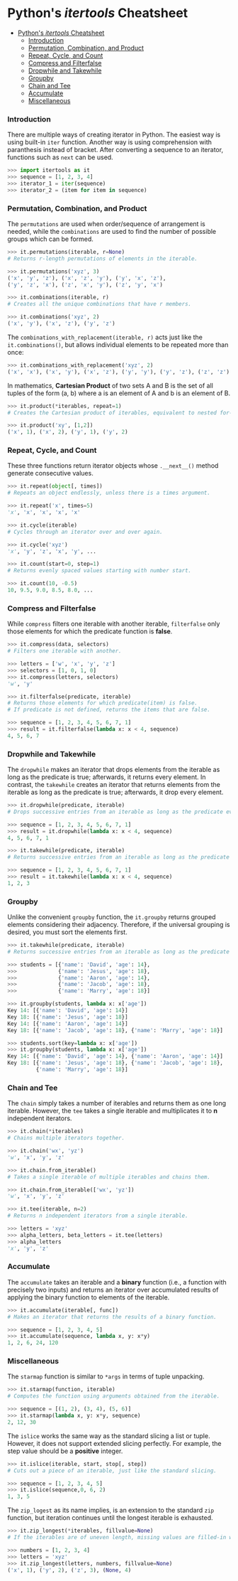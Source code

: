 # Python's *itertools* Cheatsheet

- [Python's *itertools* Cheatsheet](#pythons-itertools-cheatsheet)
    - [Introduction](#introduction)
    - [Permutation, Combination, and Product](#permutation-combination-and-product)
    - [Repeat, Cycle, and Count](#repeat-cycle-and-count)
    - [Compress and Filterfalse](#compress-and-filterfalse)
    - [Dropwhile and Takewhile](#dropwhile-and-takewhile)
    - [Groupby](#groupby)
    - [Chain and Tee](#chain-and-tee)
    - [Accumulate](#accumulate)
    - [Miscellaneous](#miscellaneous)

### Introduction
There are multiple ways of creating iterator in Python. The easiest way is using built-in `iter` function. Another way is using comprehension with paranthesis instead of bracket. After converting a sequence to an iterator, functions such as `next` can be used.

```Python
>>> import itertools as it
>>> sequence = [1, 2, 3, 4]
>>> iterator_1 = iter(sequence)
>>> iterator_2 = (item for item in sequence)
```

### Permutation, Combination, and Product
The `permutations` are used when order/sequence of arrangement is needed, while the `combinations` are used to find the number of possible groups which can be formed.

```Python
>>> it.permutations(iterable, r=None)
# Returns r-length permutations of elements in the iterable.

>>> it.permutations('xyz', 3)
('x', 'y', 'z'), ('x', 'z', 'y'), ('y', 'x', 'z'),
('y', 'z', 'x'), ('z', 'x', 'y'), ('z', 'y', 'x')
```

```Python
>>> it.combinations(iterable, r)
# Creates all the unique combinations that have r members.

>>> it.combinations('xyz', 2)
('x', 'y'), ('x', 'z'), ('y', 'z')
```

The `combinations_with_replacement(iterable, r)` acts just like the `it.combinations()`, but allows individual elements to be repeated more than once:

```Python
>>> it.combinations_with_replacement('xyz', 2)
('x', 'x'), ('x', 'y'), ('x', 'z'), ('y', 'y'), ('y', 'z'), ('z', 'z')
```

In mathematics, **Cartesian Product** of two sets A and B is the set of all tuples of the form (a, b) where a is an element of A and b is an element of B. 

```Python
>>> it.product(*iterables, repeat=1)
# Creates the Cartesian product of iterables, equivalent to nested for-loops.

>>> it.product('xy', [1,2])
('x', 1), ('x', 2), ('y', 1), ('y', 2)
```

### Repeat, Cycle, and Count
These three functions return iterator objects whose `.__next__()` method generate consecutive values.

```Python
>>> it.repeat(object[, times])
# Repeats an object endlessly, unless there is a times argument.

>>> it.repeat('x', times=5)
'x', 'x', 'x', 'x', 'x'
```

```Python
>>> it.cycle(iterable)
# Cycles through an iterator over and over again.

>>> it.cycle('xyz')
'x', 'y', 'z', 'x', 'y', ...
```

```Python
>>> it.count(start=0, step=1)
# Returns evenly spaced values starting with number start.

>>> it.count(10, -0.5)
10, 9.5, 9.0, 8.5, 8.0, ...
```

### Compress and Filterfalse
While `compress` filters one iterable with another iterable, `filterfalse` only those elements for which the predicate function is **false**.

```Python
>>> it.compress(data, selectors)
# Filters one iterable with another.

>>> letters = ['w', 'x', 'y', 'z']
>>> selectors = [1, 0, 1, 0]
>>> it.compress(letters, selectors)
'w', 'y'
```

```Python
>>> it.filterfalse(predicate, iterable)
# Returns those elements for which predicate(item) is false.
# If predicate is not defined, returns the items that are false.

>>> sequence = [1, 2, 3, 4, 5, 6, 7, 1]
>>> result = it.filterfalse(lambda x: x < 4, sequence)
4, 5, 6, 7
```

### Dropwhile and Takewhile
The `dropwhile` makes an iterator that drops elements from the iterable as long as the predicate is true; afterwards, it returns every element. In contrast, the `takewhile` creates an iterator that returns elements from the iterable as long as the predicate is true; afterwards, it drop every element.

```Python
>>> it.dropwhile(predicate, iterable)
# Drops successive entries from an iterable as long as the predicate evaluates to true.

>>> sequence = [1, 2, 3, 4, 5, 6, 7, 1]
>>> result = it.dropwhile(lambda x: x < 4, sequence)
4, 5, 6, 7, 1
```

```Python
>>> it.takewhile(predicate, iterable)
# Returns successive entries from an iterable as long as the predicate evaluates to true.

>>> sequence = [1, 2, 3, 4, 5, 6, 7, 1]
>>> result = it.takewhile(lambda x: x < 4, sequence)
1, 2, 3
```

### Groupby
Unlike the convenient `groupby` function, the `it.groupby` returns grouped elements considering their adjacency. Therefore, if the universal grouping is desired, you must sort the elements first.

```Python
>>> it.takewhile(predicate, iterable)
# Returns successive entries from an iterable as long as the predicate evaluates to true.

>>> students = [{'name': 'David', 'age': 14},
>>>             {'name': 'Jesus', 'age': 18},
>>>             {'name': 'Aaron', 'age': 14},
>>>             {'name': 'Jacob', 'age': 18},
>>>             {'name': 'Marry', 'age': 18}]

>>> it.groupby(students, lambda x: x['age'])
Key 14: [{'name': 'David', 'age': 14}]
Key 18: [{'name': 'Jesus', 'age': 18}]
Key 14: [{'name': 'Aaron', 'age': 14}]
Key 18: [{'name': 'Jacob', 'age': 18}, {'name': 'Marry', 'age': 18}]

>>> students.sort(key=lambda x: x['age'])
>>> it.groupby(students, lambda x: x['age'])
Key 14: [{'name': 'David', 'age': 14}, {'name': 'Aaron', 'age': 14}]
Key 18: [{'name': 'Jesus', 'age': 18}, {'name': 'Jacob', 'age': 18},
         {'name': 'Marry', 'age': 18}]
```

### Chain and Tee 
The `chain` simply takes a number of iterables and returns them as one long iterable. However, the `tee` takes a single iterable and multiplicates it to **n** independent iterators.

```Python
>>> it.chain(*iterables)
# Chains multiple iterators together.

>>> it.chain('wx', 'yz')
'w', 'x', 'y', 'z'

>>> it.chain.from_iterable()
# Takes a single iterable of multiple iterables and chains them.

>>> it.chain.from_iterable(['wx', 'yz'])
'w', 'x', 'y', 'z'
```

```Python
>>> it.tee(iterable, n=2)
# Returns n independent iterators from a single iterable.

>>> letters = 'xyz'
>>> alpha_letters, beta_letters = it.tee(letters)
>>> alpha_letters
'x', 'y', 'z'
```

### Accumulate
The `accumulate` takes an iterable and a **binary** function (i.e., a function with precisely two inputs) and returns an iterator over accumulated results of applying the binary function to elements of the iterable.

```Python
>>> it.accumulate(iterable[, func])
# Makes an iterator that returns the results of a binary function.

>>> sequence = [1, 2, 3, 4, 5]
>>> it.accumulate(sequence, lambda x, y: x*y)
1, 2, 6, 24, 120
```

### Miscellaneous
The `starmap` function is similar to `*args` in terms of tuple unpacking.

```Python
>>> it.starmap(function, iterable)
# Computes the function using arguments obtained from the iterable.

>>> sequence = [(1, 2), (3, 4), (5, 6)]
>>> it.starmap(lambda x, y: x*y, sequence)
2, 12, 30
```

The `islice` works the same way as the standard slicing a list or tuple. However, it does not support extended slicing perfectly. For example, the step value should be a **positive** integer.

```Python
>>> it.islice(iterable, start, stop[, step])
# Cuts out a piece of an iterable, just like the standard slicing.

>>> sequence = [1, 2, 3, 4, 5]
>>> it.islice(sequence,0, 6, 2)
1, 3, 5
```

The `zip_logest` as its name implies, is an extension to the standard `zip` function, but iteration continues until the longest iterable is exhausted.

```Python
>>> it.zip_longest(*iterables, fillvalue=None)
# If the iterables are of uneven length, missing values are filled-in with fillvalue.

>>> numbers = [1, 2, 3, 4]
>>> letters = 'xyz'
>>> it.zip_longest(letters, numbers, fillvalue=None)
('x', 1), ('y', 2), ('z', 3), (None, 4)
```